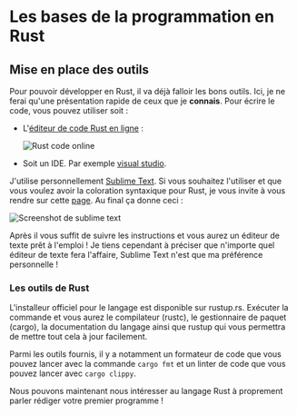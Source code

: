 # Les bases de la programmation en Rust

## Mise en place des outils

Pour pouvoir développer en Rust, il va déjà falloir les bons outils. Ici, je ne ferai qu'une présentation rapide de ceux que je __connais__. Pour écrire le code, vous pouvez utiliser soit :

- L'[éditeur de code Rust en ligne](https://play.rust-lang.org/) :

  ![Rust code online](https://blog.guillaume-gomez.fr/blog/play-rust.png)

- Soit un IDE. Par exemple [visual studio](https://marketplace.visualstudio.com/items?itemName=dos-cafe.Rust).

J'utilise personnellement [Sublime Text](http://www.sublimetext.com/). Si vous souhaitez l'utiliser et que vous voulez avoir la coloration syntaxique pour Rust, je vous invite à vous rendre sur cette [page](https://sublime.wbond.net/installation#st2). Au final ça donne ceci :

![Screenshot de sublime text](https://blog.guillaume-gomez.fr/blog/rust-sublime.png)

Après il vous suffit de suivre les instructions et vous aurez un éditeur de texte prêt à l'emploi ! Je tiens cependant à préciser que n'importe quel éditeur de texte fera l'affaire, Sublime Text n'est que ma préférence personnelle !

### Les outils de Rust

L'installeur officiel pour le langage est disponible sur rustup.rs. Exécuter la commande et vous aurez le compilateur (rustc), le gestionnaire de paquet (cargo), la documentation du langage ainsi que rustup qui vous permettra de mettre tout cela à jour facilement.

Parmi les outils fournis, il y a notamment un formateur de code que vous pouvez lancer avec la commande `cargo fmt` et un linter de code que vous pouvez lancer avec `cargo clippy`.

Nous pouvons maintenant nous intéresser au langage Rust à proprement parler rédiger votre premier programme !
